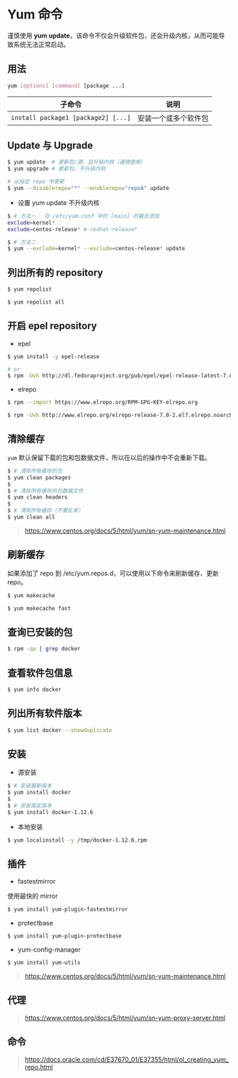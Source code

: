 # Yum 命令

谨慎使用 **yum update**，该命令不仅会升级软件包，还会升级内核，从而可能导致系统无法正常启动。

## 用法

```sh
yum [options] [command] [package ...]
```

| 子命令                              | 说明                 |
| ----------------------------------- | -------------------- |
| `install package1 [package2] [...]` | 安装一个或多个软件包 |

## Update 与 Upgrade

```sh
$ yum update  # 更新包/源，且升级内核（谨慎使用）
$ yum upgrade # 更新包，不升级内核

# 从指定 repo 中更新
$ yum --disablerepo="*" --enablerepo="repoA" update
```

* 设置 yum update 不升级内核

```sh
$ # 方法一： 在 /etc/yum.conf 中的 [main] 的最后添加
exclude=kernel*
exclude=centos-release* # redhat-release*
```

```sh
$ # 方法二
$ yum --exclude=kernel* --exclude=centos-release* update
```

## 列出所有的 repository

```sh
$ yum repolist

$ yum repolist all
```

## 开启 epel repository

* epel

```sh
$ yum install -y epel-release

# or
$ rpm -Uvh http://dl.fedoraproject.org/pub/epel/epel-release-latest-7.noarch.rpm
```

* elrepo

```sh
$ rpm --import https://www.elrepo.org/RPM-GPG-KEY-elrepo.org

$ rpm -Uvh http://www.elrepo.org/elrepo-release-7.0-2.el7.elrepo.noarch.rpm
```

## 清除缓存

`yum` 默认保留下载的包和包数据文件，所以在以后的操作中不会重新下载。

```sh
$ # 清除所有缓存的包
$ yum clean packages
$
$ # 清除所有缓存的包数据文件
$ yum clean headers
$
$ # 清除所有缓存（不要乱来）
$ yum clean all
```

> https://www.centos.org/docs/5/html/yum/sn-yum-maintenance.html

## 刷新缓存

如果添加了 repo 到 /etc/yum.repos.d，可以使用以下命令来刷新缓存、更新 repo。

```sh
$ yum makecache

$ yum makecache fast
```

## 查询已安装的包

```sh
$ rpm -qa | grep docker
```

## 查看软件包信息

```sh
$ yum info docker
```

## 列出所有软件版本

```sh
$ yum list docker --showduplicate
```

## 安装

* 源安装

```sh
$ # 安装最新版本
$ yum install docker
$
$ # 安装指定版本
$ yum install docker-1.12.6
```

* 本地安装

```sh
$ yum localinstall -y /tmp/docker-1.12.6.rpm
```

## 插件

* fastestmirror

使用最快的 mirror

```sh
$ yum install yum-plugin-fastestmirror
```

* protectbase

```sh
$ yum install yum-plugin-protectbase
```

* yum-config-manager

```sh
$ yum install yum-utils
```

> https://www.centos.org/docs/5/html/yum/sn-yum-maintenance.html

## 代理

> https://www.centos.org/docs/5/html/yum/sn-yum-proxy-server.html

## 命令

> https://docs.oracle.com/cd/E37670_01/E37355/html/ol_creating_yum_repo.html
